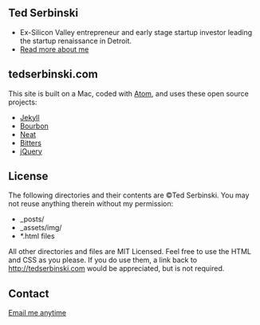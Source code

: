 ## Ted Serbinski
- Ex-Silicon Valley entrepreneur and early stage startup investor leading the startup renaissance in Detroit.
- [Read more about me](http://tedserbinski.com/about/)


## tedserbinski.com

This site is built on a Mac, coded with [Atom](https://atom.io/), and uses these open source projects:

- [Jekyll](http://jekyllrb.com/)
- [Bourbon](http://bourbon.io/)
- [Neat](http://neat.bourbon.io/)
- [Bitters](http://bitters.bourbon.io/)
- [jQuery](http://jquery.com/)


## License

The following directories and their contents are &copy;Ted Serbinski. You may not reuse anything therein without my permission:

* _posts/
* _assets/img/
* *.html files

All other directories and files are MIT Licensed. Feel free to use the HTML and CSS as you please. If you do use them, a link back to http://tedserbinski.com would be appreciated, but is not required.

## Contact

[Email me anytime](http://tedserbinski.com/contact/)
